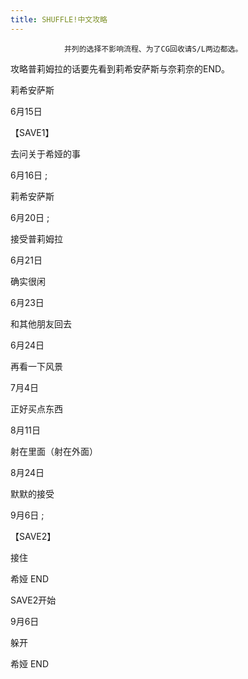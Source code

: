 ```yaml
---
title: SHUFFLE!中文攻略
---
```


                并列的选择不影响流程、为了CG回收请S/L两边都选。

攻略普莉姆拉的话要先看到莉希安萨斯与奈莉奈的END。



莉希安萨斯



6月15日

【SAVE1】

去问关于希娅的事

6月16日 ;

莉希安萨斯

6月20日 ;

接受普莉姆拉

6月21日

确实很闲

6月23日

和其他朋友回去

6月24日

再看一下风景

7月4日

正好买点东西

8月11日

射在里面（射在外面）

8月24日

默默的接受

9月6日 ;

【SAVE2】

接住



希娅 END



SAVE2开始



9月6日

躲开



希娅 END




              
